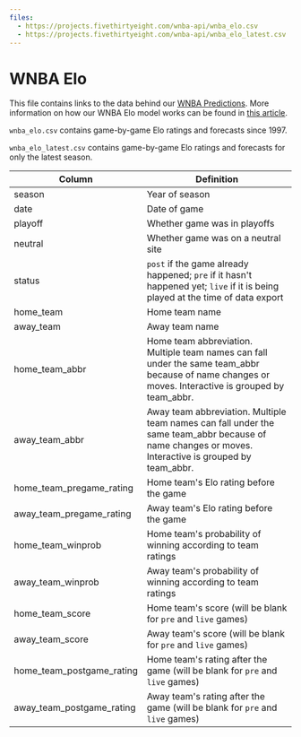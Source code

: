 ```yaml
---
files:
  - https://projects.fivethirtyeight.com/wnba-api/wnba_elo.csv
  - https://projects.fivethirtyeight.com/wnba-api/wnba_elo_latest.csv
---
```

# WNBA Elo

This file contains links to the data behind our [WNBA Predictions](https://projects.fivethirtyeight.com/2021-wnba-predictions/). More information on how our WNBA Elo model works can be found in [this article](https://fivethirtyeight.com/methodology/how-our-wnba-predictions-work/).

`wnba_elo.csv` contains game-by-game Elo ratings and forecasts since 1997.

`wnba_elo_latest.csv` contains game-by-game Elo ratings and forecasts for only the latest season.


Column | Definition
-----| ---------
season | Year of season
date | Date of game
playoff | Whether game was in playoffs
neutral | Whether game was on a neutral site
status | `post` if the game already happened; `pre` if it hasn't happened yet; `live` if it is being played at the time of data export
home_team | Home team name
away_team | Away team name
home_team_abbr | Home team abbreviation. Multiple team names can fall under the same team_abbr because of name changes or moves. Interactive is grouped by team_abbr.
away_team_abbr | Away team abbreviation. Multiple team names can fall under the same team_abbr because of name changes or moves. Interactive is grouped by team_abbr.
home_team_pregame_rating | Home team's Elo rating before the game
away_team_pregame_rating | Away team's Elo rating before the game
home_team_winprob | Home team's probability of winning according to team ratings
away_team_winprob | Away team's probability of winning according to team ratings
home_team_score | Home team's score (will be blank for `pre` and `live` games)
away_team_score | Away team's score (will be blank for `pre` and `live` games)
home_team_postgame_rating | Home team's rating after the game (will be blank for `pre` and `live` games)
away_team_postgame_rating | Away team's rating after the game (will be blank for `pre` and `live` games)
